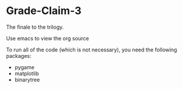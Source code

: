 # Grade-Claim-3

The finale to the trilogy.

Use emacs to view the org source

To run all of the code (which is not necessary), you need the following packages:
* pygame
* matplotlib
* binarytree

